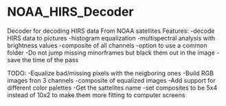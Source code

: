 # NOAA_HIRS_Decoder
Decoder for decoding HIRS data From NOAA satellites
Features:
-decode HIRS data to pictures
-histogram equalization
-multispectral analysis with brightness values
-composite of all channels
-option to use a common folder
-Do not jump missing minorframes but black them out in the image
-save the time of the pass

TODO:
-Equalize bad/missing pixels with the neigboring ones
-Build RGB images fron 3 channels
-composite of equalized images
-Add support for different color palettes
-Get the sattelites name
-set composites to be 5x4 instead of 10x2 to make them more fitting to computer screens
